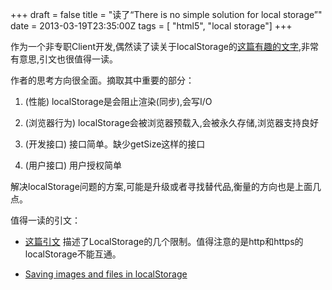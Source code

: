 +++
draft = false
title = "读了“There is no simple solution for local storage”"
date = 2013-03-19T23:35:00Z
tags = [ "html5", "local storage"]
+++

作为一个非专职Client开发,偶然读了读关于localStorage的[这篇有趣的文字](http://www.36ria.com/6075),非常有意思,引文也很值得一读。

作者的思考方向很全面。摘取其中重要的部分：

1. (性能) localStorage是会阻止渲染(同步),会写I/O

2. (浏览器行为) localStorage会被浏览器预载入,会被永久存储,浏览器支持良好

3. (开发接口) 接口简单。缺少getSize这样的接口

4. (用户接口) 用户授权简单

解决localStorage问题的方案,可能是升级或者寻找替代品,衡量的方向也是上面几点。

值得一读的引文：

* [这篇引文](http://htmlui.com/blog/2011-08-23-5-obscure-facts-about-html5-localstorage.html) 描述了LocalStorage的几个限制。值得注意的是http和https的localStorage不能互通。

* [Saving images and files in localStorage](https://hacks.mozilla.org/2012/02/saving-images-and-files-in-localstorage/)
